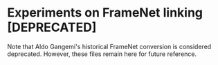 # Experiments on FrameNet linking [DEPRECATED]

Note that Aldo Gangemi's historical FrameNet conversion is considered deprecated. However, these files remain here for future reference.
